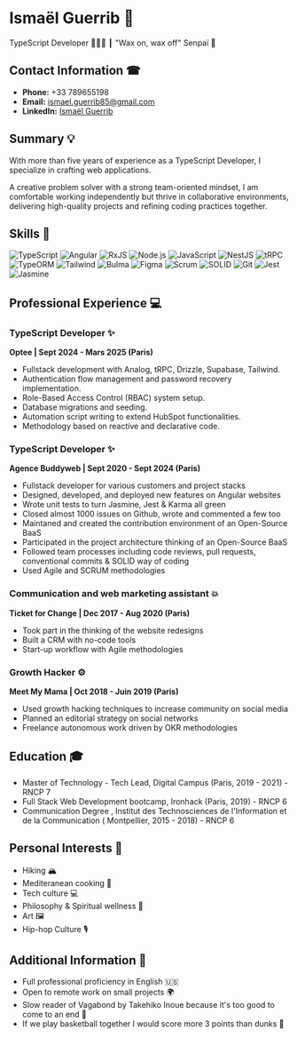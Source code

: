 # Ismaël Guerrib 👋

TypeScript Developer 👨🏻‍💻 ┃ "Wax on, wax off" Senpaï 🥷


## Contact Information ☎
- **Phone:** +33 789655198
- **Email:** ismael.guerrib85@gmail.com
- **LinkedIn:** [Ismaël Guerrib](https://www.linkedin.com/in/ismaelguerrib/)

## Summary 💡
With more than five years of experience as a TypeScript Developer, I specialize in crafting web applications. 

A creative problem solver with a strong team-oriented mindset, I am comfortable working independently but thrive in collaborative environments, delivering high-quality projects and refining coding practices together.

## Skills 🦾
![TypeScript](https://img.shields.io/badge/-TypeScript-3077C6?style=flat-square&logo=typescript&logoColor=white) 
![Angular](https://img.shields.io/badge/-Angular-DD0031?style=flat-square&logo=angular&logoColor=white)
![RxJS](https://img.shields.io/badge/-RxJS-B7178C?style=flat-square)
![Node.js](https://img.shields.io/badge/-Node.js-339933?style=flat-square&logo=node.js&logoColor=white)
![JavaScript](https://img.shields.io/badge/-JavaScript-F7DF1E?style=flat-square&logo=javascript&logoColor=black)
![NestJS](https://img.shields.io/badge/-NestJS-E0234E?style=flat-square&logo=nestjs&logoColor=white)
![tRPC](https://img.shields.io/badge/-TRPC-00D1B2?style=flat-square&logo=trpc&logoColor=white)
![TypeORM](https://img.shields.io/badge/-TypeORM-EB596E?style=flat-square&logo=typeorm&logoColor=white)
![Tailwind](https://img.shields.io/badge/-Tailwind-3077C6?style=flat-square&logo=tailwindcss&logoColor=white)
![Bulma](https://img.shields.io/badge/-Bulma-00D1B2?style=flat-square&logo=bulma&logoColor=white)
![Figma](https://img.shields.io/badge/-Figma-E0234E?style=flat-square&logo=figma&logoColor=white)
![Scrum](https://img.shields.io/badge/-Scrum-764ABC?style=flat-square)
![SOLID](https://img.shields.io/badge/-SOLID-800080?style=flat-square)
![Git](https://img.shields.io/badge/-Git-F05032?style=flat-square&logo=git&logoColor=white)
![Jest](https://img.shields.io/badge/-Jest-C21325?style=flat-square&logo=jest&logoColor=white)
![Jasmine](https://img.shields.io/badge/-Jasmine-8A4182?style=flat-square&logo=jasmine&logoColor=white)




## Professional Experience 💻

### TypeScript Developer ✨
**Optee | Sept 2024 - Mars 2025 (Paris)**
- Fullstack development with Analog, tRPC, Drizzle, Supabase, Tailwind.
- Authentication flow management and password recovery implementation.
- Role-Based Access Control (RBAC) system setup.
- Database migrations and seeding.
- Automation script writing to extend HubSpot functionalities.
- Methodology based on reactive and declarative code.

### TypeScript Developer ✨
**Agence Buddyweb | Sept 2020 - Sept 2024 (Paris)**
- Fullstack developer for various customers and project stacks 
- Designed, developed, and deployed new features on Angular websites
- Wrote unit tests to turn Jasmine, Jest & Karma all green
- Closed almost 1000 issues on Github, wrote and commented a few too 
- Maintaned and created the contribution environment of an Open-Source BaaS
- Participated in the project architecture thinking of an Open-Source BaaS
- Followed team processes including code reviews, pull requests, conventional commits & SOLID way of coding
- Used Agile and SCRUM methodologies
  

### Communication and web marketing assistant 💥
**Ticket for Change | Dec 2017 - Aug 2020 (Paris)**
- Took part in the thinking of the website redesigns
- Built a CRM with no-code tools 
- Start-up workflow with Agile methodologies 

### Growth Hacker ⚙️
**Meet My Mama | Oct 2018 - Juin 2019 (Paris)**
- Used growth hacking techniques to increase community on social media
- Planned an editorial strategy on social networks
- Freelance autonomous work driven by OKR methodologies 


## Education 🎓
- Master of Technology - Tech Lead, Digital Campus (Paris, 2019 - 2021) - RNCP 7 
- Full Stack Web Development bootcamp, Ironhack (Paris, 2019) - RNCP 6
- Communication Degree , Institut des Technosciences de l'Information et de la Communication ( Montpellier, 2015 - 2018) - RNCP 6


## Personal Interests 🎉
- Hiking 🏔️
- Mediteranean cooking 🤌
- Tech culture 💻
- Philosophy & Spiritual wellness 🌱
- Art 🖼️
- Hip-hop Culture 🎙️

## Additional Information 📜
- Full professional proficiency in English 🇺🇸
- Open to remote work on small projects 🌍
- Slow reader of Vagabond by Takehiko Inoue because it's too good to come to an end 👀 
- If we play basketball together I would score more 3 points than dunks 🏀
